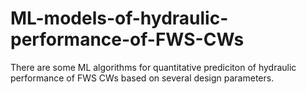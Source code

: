 # ML-models-of-hydraulic-performance-of-FWS-CWs
There are some ML algorithms for quantitative prediciton of hydraulic performance of FWS CWs based on several design parameters.
